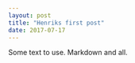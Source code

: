 ```yaml
---
layout: post
title: "Henriks first post"
date: 2017-07-17
---
```


Some text to use. Markdown and all. 